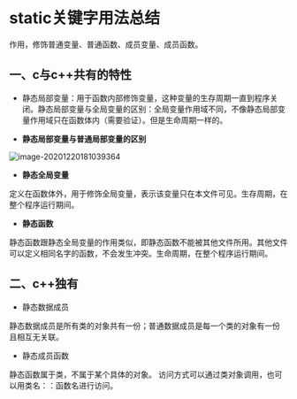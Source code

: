 # static关键字用法总结

作用，修饰普通变量、普通函数、成员变量、成员函数。

## 一、**c与c++共有的**特性

- 静态局部变量：用于函数内部修饰变量，这种变量的生存周期一直到程序关闭。静态局部变量与全局变量的区别：全局变量作用域不同，不像静态局部变量作用域只在函数体内（需要验证）。但是生命周期一样的。

- **静态局部变量与普通局部变量的区别**

![image-20201220181039364](https://cdn.jsdelivr.net/gh/JarvisTH/picbed/img/20201220181041.png)

- **静态全局变量**

 定义在函数体外，用于修饰全局变量，表示该变量只在本文件可见。生存周期，在整个程序运行期间。

- **静态函数**

静态函数跟静态全局变量的作用类似，即静态函数不能被其他文件所用。其他文件可以定义相同名字的函数，不会发生冲突。生命周期，在整个程序运行期间。

## 二、c++独有

- 静态数据成员

 静态数据成员是所有类的对象共有一份；普通数据成员是每一个类的对象有一份 且相互无关联。

- 静态成员函数

静态函数属于类，不属于某个具体的对象。 访问方式可以通过类对象调用，也可以用类名：：函数名进行访问。


